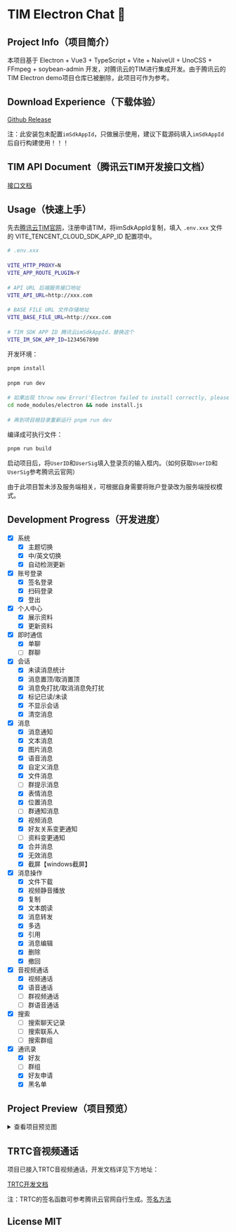 # TIM Electron Chat 🌿

## Project Info（项目简介）

本项目基于 Electron + Vue3 + TypeScript + Vite + NaiveUI + UnoCSS + FFmpeg + soybean-admin 开发，对腾讯云的TIM进行集成开发。由于腾讯云的TIM Electron demo项目仓库已被删除，此项目可作为参考。

## Download Experience（下载体验）

[Github Release](https://github.com/typeofNaN/tim-electron-chat/releases)

注：此安装包未配置`imSdkAppId`，只做展示使用，建议下载源码填入`imSdkAppId`后自行构建使用！！！

## TIM API Document（腾讯云TIM开发接口文档）

[接口文档](https://comm.qq.com/im/doc/electron/zh/)

## Usage（快速上手）

先去[腾讯云TIM官网](https://cloud.tencent.com/product/im)，注册申请TIM，将imSdkAppId复制，填入 `.env.xxx` 文件的 VITE_TENCENT_CLOUD_SDK_APP_ID 配置项中。

``` sh
# .env.xxx

VITE_HTTP_PROXY=N
VITE_APP_ROUTE_PLUGIN=Y

# API URL 后端服务接口地址
VITE_API_URL=http://xxx.com

# BASE FILE URL 文件存储地址
VITE_BASE_FILE_URL=http://xxx.com

# TIM SDK APP ID 腾讯云imSdkAppId，替换这个
VITE_IM_SDK_APP_ID=1234567890
```

开发环境：

``` sh
pnpm install

pnpm run dev

# 如果出现 throw new Error('Electron failed to install correctly, please delete node_modules/electron and try installing again'); 此类报错。则先执行：
cd node_modules/electron && node install.js

# 再到项目根目录重新运行 pnpm run dev
```

编译成可执行文件：

``` sh
pnpm run build
```

启动项目后，将`UserID`和`UserSig`填入登录页的输入框内。（如何获取`UserID`和`UserSig`参考腾讯云官网）

由于此项目暂未涉及服务端相关，可根据自身需要将账户登录改为服务端授权模式。

## Development Progress（开发进度）

- [x] 系统
  - [x] 主题切换
  - [x] 中/英文切换
  - [x] 自动检测更新
- [x] 账号登录
  - [x] 签名登录
  - [x] 扫码登录
  - [x] 登出
- [x] 个人中心
  - [x] 展示资料
  - [x] 更新资料
- [x] 即时通信
  - [x] 单聊
  - [ ] 群聊
- [x] 会话
  - [x] 未读消息统计
  - [x] 消息置顶/取消置顶
  - [x] 消息免打扰/取消消息免打扰
  - [x] 标记已读/未读
  - [x] 不显示会话
  - [x] 清空消息
- [x] 消息
  - [x] 消息通知
  - [x] 文本消息
  - [x] 图片消息
  - [x] 语音消息
  - [x] 自定义消息
  - [x] 文件消息
  - [ ] 群提示消息
  - [x] 表情消息
  - [x] 位置消息
  - [ ] 群通知消息
  - [x] 视频消息
  - [x] 好友关系变更通知
  - [ ] 资料变更通知
  - [x] 合并消息
  - [x] 无效消息
  - [x] 截屏【windows截屏】
- [x] 消息操作
  - [x] 文件下载
  - [x] 视频静音播放
  - [x] 复制
  - [x] 文本朗读
  - [x] 消息转发
  - [x] 多选
  - [x] 引用
  - [x] 消息编辑
  - [x] 删除
  - [x] 撤回
- [x] 音视频通话
  - [x] 视频通话
  - [x] 语音通话
  - [ ] 群视频通话
  - [ ] 群语音通话
- [x] 搜索
  - [ ] 搜索聊天记录
  - [ ] 搜索联系人
  - [ ] 搜索群组
- [x] 通讯录
  - [x] 好友
  - [ ] 群组
  - [x] 好友申请
  - [x] 黑名单

## Project Preview（项目预览）

<details>
  <summary>查看项目预览图</summary>

### Login Page（登录页面）

![登录页面](./screenshots/login.jpg)

### My Info（我的信息）

![我的信息](./screenshots/my-info.jpg)

### Search（搜索）

![搜索](./screenshots/search.jpg)

### Create Group（创建群组）

![创建群组](./screenshots/create-group.jpg)

### Conv Operation（会话操作）

![会话操作](./screenshots/conv-operation.jpg)

### Chat Page（聊天页面）

![聊天页面](./screenshots/chat.jpg)

### Image Msg（图片消息）

![图片消息](./screenshots/image-msg.jpg)

### Merge Msg（合并消息）

![合并消息](./screenshots/merge-msg.jpg)

### Send Emoji（发送表情）

![发送表情](./screenshots/emojis.jpg)

### Msg Operation（消息操作）

![消息操作](./screenshots/msg-operation.jpg)

### Chat Info（聊天信息）

![聊天信息](./screenshots/chat-info.jpg)

### Friend Info（朋友信息）

![朋友信息](./screenshots/user-info.jpg)

### Edit Friend Remark（好友备注）

![好友备注](./screenshots/edit-profile.jpg)

### Friend List（好友列表）

![好友列表](./screenshots/friend-list.jpg)

### Add friend（添加好友）

![添加好友](./screenshots/add-friend.jpg)

### My Group（我的群组）

![我的群组](./screenshots/my-group.jpg)

### Friend Apply（好友申请）

![好友申请](./screenshots/friend-apply.jpg)

### Blacklist（黑名单）

![黑名单](./screenshots/blacklist.jpg)

### Account Setting（账户设置）

![账户设置](./screenshots/account-setting.jpg)

### Edit Account Info（编辑账户信息）

![编辑账户信息](./screenshots/edit-account-info.jpg)

### System Setting（系统设置）

![系统设置](./screenshots/system-setting.jpg)

### About（关于）

![关于](./screenshots/about.jpg)

### I18n（多语言）

![多语言](./screenshots/i18n.jpg)

### Dark Mode（暗黑模式）

![暗黑模式](./screenshots/dark-mode.jpg)

</details>

## TRTC音视频通话

项目已接入TRTC音视频通话，开发文档详见下方地址：

[TRTC开发文档](https://cloud.tencent.com/document/product/647/38551)

注：TRTC的签名函数可参考腾讯云官网自行生成。[签名方法](https://cloud.tencent.com/document/product/647/17275)

## License MIT
